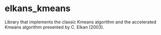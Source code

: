 # elkans_kmeans
Library that implements the classic Kmeans algorithm and the accelerated Kmeans algorithm presented by C. Elkan (2003).
